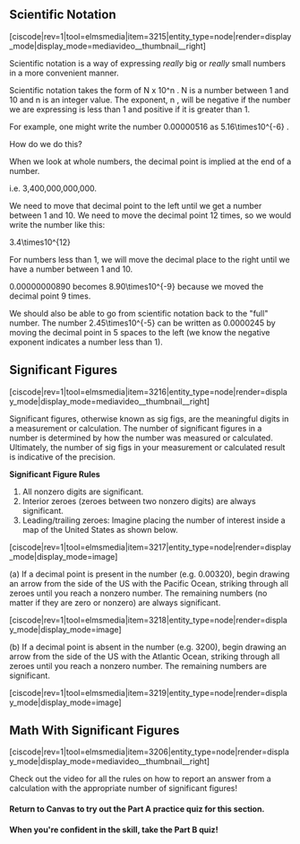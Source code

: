 ## Scientific Notation

<media-video>[ciscode|rev=1|tool=elmsmedia|item=3215|entity_type=node|render=display_mode|display_mode=mediavideo__thumbnail__right]</media-video>

Scientific notation is a way of expressing _really_ big or _really_ small numbers in a more convenient manner.  

Scientific notation takes the form of N x 10<lrn-math>^n</lrn-math> .  N is a number between 1 and 10 and <lrn-math>n</lrn-math>  is an integer value.  The exponent, <lrn-math>n</lrn-math> , will be negative if the number we are expressing is less than 1 and positive if it is greater than 1.

For example, one might write the number <lrn-math>0.00000516</lrn-math>  as <lrn-math>5.16\times10^{-6}</lrn-math> . 

How do we do this?

When we look at whole numbers, the decimal point is implied at the end of a number.

i.e. <lrn-math>3,400,000,000,000.</lrn-math> 

We need to move that decimal point to the left until we get a number between 1 and 10.  We need to move the decimal point 12 times, so we would write the number like this:

<lrn-math>3.4\times10^{12}</lrn-math> 

For numbers less than 1, we will move the decimal place to the right until we have a number between 1 and 10.

<lrn-math>0.00000000890</lrn-math>  becomes <lrn-math>8.90\times10^{-9}</lrn-math>  because we moved the decimal point 9 times.

We should also be able to go from scientific notation back to the "full" number.  The number <lrn-math>2.45\times10^{-5}</lrn-math>  can be written as <lrn-math>0.0000245</lrn-math>  by moving the decimal point in 5 spaces to the left (we know the negative exponent indicates a number less than 1).

 

## Significant Figures

<media-video>[ciscode|rev=1|tool=elmsmedia|item=3216|entity_type=node|render=display_mode|display_mode=mediavideo__thumbnail__right]</media-video>

Significant figures, otherwise known as sig figs, are the meaningful digits in a measurement or calculation.  The number of significant figures in a number is determined by how the number was measured or calculated.  Ultimately, the number of sig figs in your measurement or calculated result is indicative of the precision.  

**Significant Figure Rules**

1) All nonzero digits are significant.
2) Interior zeroes (zeroes between two nonzero digits) are always significant.
3) Leading/trailing zeroes: Imagine placing the number of interest inside a map of the United States as shown below.

<div style="float:none;max-width:700px;margin:auto">[ciscode|rev=1|tool=elmsmedia|item=3217|entity_type=node|render=display_mode|display_mode=image]
</div>

(a) If a decimal point is present in the number (e.g. 0.00320), begin drawing an arrow from the side of the US with the Pacific Ocean, striking through all zeroes until you reach a nonzero number. The remaining numbers (no matter if they are zero or nonzero) are always significant.

<div style="float:none;max-width:700px;margin:auto">[ciscode|rev=1|tool=elmsmedia|item=3218|entity_type=node|render=display_mode|display_mode=image]
</div>


(b) If a decimal point is absent in the number (e.g. 3200), begin drawing an arrow from the side of the US with the Atlantic Ocean, striking through all zeroes until you reach a nonzero number. The remaining numbers are significant.

<div style="float:none;max-width:700px;margin:auto">[ciscode|rev=1|tool=elmsmedia|item=3219|entity_type=node|render=display_mode|display_mode=image]
</div>



## Math With Significant Figures

<media-video>[ciscode|rev=1|tool=elmsmedia|item=3206|entity_type=node|render=display_mode|display_mode=mediavideo__thumbnail__right]</media-video>

Check out the video for all the rules on how to report an answer from a calculation with the appropriate number of significant figures!



#### **Return to Canvas to try out the Part A practice quiz for this section.**

#### **When you're confident in the skill, take the Part B quiz!**



 